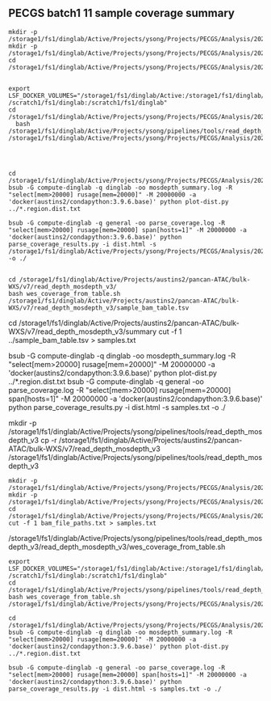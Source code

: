 ## PECGS batch1 11 sample coverage summary

```
mkdir -p /storage1/fs1/dinglab/Active/Projects/ysong/Projects/PECGS/Analysis/2023_06_read_depth_batch1/summary
mkdir -p /storage1/fs1/dinglab/Active/Projects/ysong/Projects/PECGS/Analysis/2023_06_read_depth_batch1/logs
cd /storage1/fs1/dinglab/Active/Projects/ysong/Projects/PECGS/Analysis/2023_06_read_depth_batch1


export LSF_DOCKER_VOLUMES="/storage1/fs1/dinglab/Active:/storage1/fs1/dinglab/Active /scratch1/fs1/dinglab:/scratch1/fs1/dinglab"
cd /storage1/fs1/dinglab/Active/Projects/ysong/Projects/PECGS/Analysis/2023_06_read_depth_batch1
  bash /storage1/fs1/dinglab/Active/Projects/ysong/pipelines/tools/read_depth_mosdepth_v3/read_depth_mosdepth_v3/wes_coverage_from_table.sh /storage1/fs1/dinglab/Active/Projects/ysong/Projects/PECGS/Analysis/2023_06_read_depth_batch1/PECGS_batch1_aligned_bam.txt




cd /storage1/fs1/dinglab/Active/Projects/ysong/Projects/PECGS/Analysis/2023_06_read_depth_batch1/summary
bsub -G compute-dinglab -q dinglab -oo mosdepth_summary.log -R "select[mem>20000] rusage[mem=20000]" -M 20000000 -a 'docker(austins2/condapython:3.9.6.base)' python plot-dist.py ../*.region.dist.txt

bsub -G compute-dinglab -q general -oo parse_coverage.log -R "select[mem>20000] rusage[mem=20000] span[hosts=1]" -M 20000000 -a 'docker(austins2/condapython:3.9.6.base)' python parse_coverage_results.py -i dist.html -s /storage1/fs1/dinglab/Active/Projects/ysong/Projects/PECGS/Analysis/2023_06_read_depth_batch1/PECGS_batch1_aligned_bam.txt -o ./


```
 
 
 
```
cd /storage1/fs1/dinglab/Active/Projects/austins2/pancan-ATAC/bulk-WXS/v7/read_depth_mosdepth_v3/
bash wes_coverage_from_table.sh /storage1/fs1/dinglab/Active/Projects/austins2/pancan-ATAC/bulk-WXS/v7/read_depth_mosdepth_v3/sample_bam_table.tsv
```

cd /storage1/fs1/dinglab/Active/Projects/austins2/pancan-ATAC/bulk-WXS/v7/read_depth_mosdepth_v3/summary
cut -f 1 ../sample_bam_table.tsv > samples.txt

bsub -G compute-dinglab -q dinglab -oo mosdepth_summary.log -R "select[mem>20000] rusage[mem=20000]" -M 20000000 -a 'docker(austins2/condapython:3.9.6.base)' python plot-dist.py ../*.region.dist.txt
bsub -G compute-dinglab -q general -oo parse_coverage.log -R "select[mem>20000] rusage[mem=20000] span[hosts=1]" -M 20000000 -a 'docker(austins2/condapython:3.9.6.base)' python parse_coverage_results.py -i dist.html -s samples.txt -o ./

mkdir -p /storage1/fs1/dinglab/Active/Projects/ysong/pipelines/tools/read_depth_mosdepth_v3
cp -r /storage1/fs1/dinglab/Active/Projects/austins2/pancan-ATAC/bulk-WXS/v7/read_depth_mosdepth_v3 /storage1/fs1/dinglab/Active/Projects/ysong/pipelines/tools/read_depth_mosdepth_v3

```
mkdir -p /storage1/fs1/dinglab/Active/Projects/ysong/Projects/PECGS/Analysis/2023_04_read_depth/summary
mkdir -p /storage1/fs1/dinglab/Active/Projects/ysong/Projects/PECGS/Analysis/2023_04_read_depth/logs
cd /storage1/fs1/dinglab/Active/Projects/ysong/Projects/PECGS/Analysis/2023_04_read_depth/
cut -f 1 bam_file_paths.txt > samples.txt
```

/storage1/fs1/dinglab/Active/Projects/ysong/pipelines/tools/read_depth_mosdepth_v3/read_depth_mosdepth_v3/wes_coverage_from_table.sh

```
export LSF_DOCKER_VOLUMES="/storage1/fs1/dinglab/Active:/storage1/fs1/dinglab/Active /scratch1/fs1/dinglab:/scratch1/fs1/dinglab"
cd /storage1/fs1/dinglab/Active/Projects/ysong/pipelines/tools/read_depth_mosdepth_v3/read_depth_mosdepth_v3/
bash wes_coverage_from_table.sh /storage1/fs1/dinglab/Active/Projects/ysong/Projects/PECGS/Analysis/2023_04_read_depth/bam_file_paths.txt
```

```
cd /storage1/fs1/dinglab/Active/Projects/ysong/Projects/PECGS/Analysis/2023_04_read_depth/summary
bsub -G compute-dinglab -q dinglab -oo mosdepth_summary.log -R "select[mem>20000] rusage[mem=20000]" -M 20000000 -a 'docker(austins2/condapython:3.9.6.base)' python plot-dist.py ../*.region.dist.txt

bsub -G compute-dinglab -q general -oo parse_coverage.log -R "select[mem>20000] rusage[mem=20000] span[hosts=1]" -M 20000000 -a 'docker(austins2/condapython:3.9.6.base)' python parse_coverage_results.py -i dist.html -s samples.txt -o ./


```
